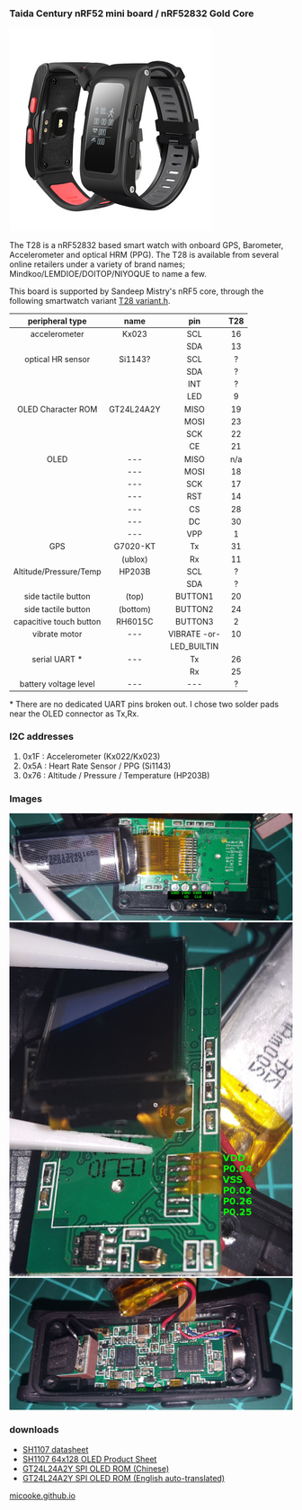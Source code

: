 ### Taida Century nRF52 mini board / nRF52832 Gold Core
![T28](nRF52832_Lemdoie_T28/T28.jpg)

The T28 is a nRF52832 based smart watch with onboard GPS, Barometer, Accelerometer and optical HRM (PPG). The T28 is available from several online retailers under a variety of brand names; Mindkoo/LEMDIOE/DOITOP/NIYOQUE to name a few.

This board is supported by Sandeep Mistry's nRF5 core, through the following smartwatch variant 
[T28 variant.h](https://github.com/micooke/arduino-nRF5-smartwatches/blob/master/variants/T28/variant.h).


| peripheral type         | name       | pin          | T28
| :---:                   | :---:      | :---:        | :---: 
| accelerometer           | Kx023      | SCL          | 16
|                         |            | SDA          | 13
| optical HR sensor       | Si1143?    | SCL          | ?
|                         |            | SDA          | ?
|                         |            | INT          | ?
|                         |            | LED          | 9
| OLED Character ROM      | GT24L24A2Y | MISO         | 19
|                         |            | MOSI         | 23
|                         |            | SCK          | 22
|                         |            | CE           | 21
| OLED                    | ---        | MISO         | n/a
|                         | ---        | MOSI         | 18
|                         | ---        | SCK          | 17
|                         | ---        | RST          | 14
|                         | ---        | CS           | 28
|                         | ---        | DC           | 30
|                         | ---        | VPP          | 1
| GPS					  | G7020-KT   | Tx           | 31
|                         | (ublox)    | Rx           | 11
| Altitude/Pressure/Temp  | HP203B     | SCL          | ?
|                         |            | SDA          | ?
| side tactile button     | (top)      | BUTTON1      | 20
| side tactile button     | (bottom)   | BUTTON2      | 24
| capacitive touch button | RH6015C    | BUTTON3      | 2
| vibrate motor           | ---        | VIBRATE -or- | 10
|                         |            | LED_BUILTIN  | 
| serial UART \*          | ---        | Tx           | 26
|                         |            | Rx           | 25
| battery voltage level   | ---        | ---          | ?


\* There are no dedicated UART pins broken out. I chose two solder pads near the OLED connector as Tx,Rx.

### I2C addresses
1. 0x1F : Accelerometer (Kx022/Kx023)
2. 0x5A : Heart Rate Sensor / PPG (Si1143)
3. 0x76 : Altitude / Pressure / Temperature (HP203B)

### Images
![T28 Front1](nRF52832_Lemdoie_T28/T28_Front1.jpg)
![T28 Front2](nRF52832_Lemdoie_T28/T28_Front2.jpg)
![T28 Rear](nRF52832_Lemdoie_T28/T28_Rear.jpg)

### downloads
* <a href="nRF52832_Lemdoie_T28/SH1107V2.1.pdf" download>SH1107 datasheet</a>
* <a href="nRF52832_Lemdoie_T28/SH1107_64x128_ProductSpec.pdf" download>SH1107 64x128 OLED Product Sheet</a>
* <a href="nRF52832_Lemdoie_T28/GT24L24A2Y_Chinese.pdf" download>GT24L24A2Y SPI OLED ROM (Chinese)</a>
* <a href="nRF52832_Lemdoie_T28/GT24L24A2Y_EnglishTranslated.pdf" download>GT24L24A2Y SPI OLED ROM (English auto-translated)</a>

[micooke.github.io](./)
